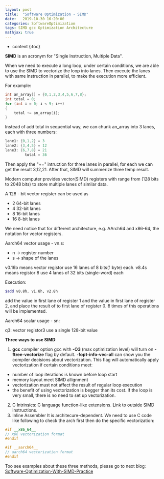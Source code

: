 ```yaml
---
layout: post
title:  "Software Optimization - SIMD"
date:   2019-10-30 16:20:00
categories: SoftwareOptimization
tags: SIMD gcc Optimization Architecture
mathjax: true
---
```

* content
{:toc}

<strong>SIMD</strong> is an acronym for "Single Instruction, Multiple Data". 

When we need to execute a long loop, under certain conditions, we are able to use the SIMD to  vectorize the loop into lanes. Then execute the lanes with same instruction in parallel, to make the execution more efficient. 

For example:

```c++
int an_array[] = {0,1,2,3,4,5,6,7,8};
int total = 0;
for (int i = 0; i < 9; i++)
{
    total += an_array[i];
}

```

Instead of add total in sequential way, we can chunk an_array into 3 lanes, each with three numbers:

```c++
lane1: {0,1,2} = 3
lane2: {3,4,5} = 12
lane3: {6,7,8} = 21
         total = 36
```
Then apply the "+=" intruction for three lanes in parallel, for each we can get the result 3,12,21. After that, SIMD will summerize three temp result.

Modern computer provides vector(SIMD) registers with range from (128 bits to 2048 bits) to store multiple lanes of similar data. 

A 128 - bit vector register can be used as

- 2 64-bit lanes
- 4 32-bit lanes
- 8 16-bit lanes
- 16 8-bit lanes

We need notice that for different architecture, e.g. AArch64 and x86-64, the notation for vector registers. 

Aarch64 vector usage - vn.s:
- n -> register number
- s -> shape of the lanes

v0.16b means vector registor use 16 lanes of 8 bits(1 byte) each.
v8.4s means registor 8 use 4 lanes of 32 bits (single-word) each

Execution:
```bash
$add v0.8h, v1.8h, v2.8h
```
add the value in first lane of register 1 and the value in first lane of register 2, and place the result of to first lane of register 0. 8 times of this operations will be implemented. 

Aarch64 scalar usage - sn:

q3: vector registor3 use a single 128-bit value

<strong>Three ways to use SIMD</strong>
1. <strong>gcc</strong> compiler option
gcc with <strong>-O3</strong> (max optimization level) will turn on <strong>-ftree-vectorize</strong> flag by default. <strong>-fopt-info-vec-all</strong> can show you the compiler decisions about vectorization. This flag will automatically apply vectorization if certain conditions meet:
- number of loop iterations is known before loop start
- memory layout meet SIMD allignment 
- vectorization must not affect the result of regular loop execution
- the benefit of using vectorization is begger than its cost. If the loop is very small, there is no need to set up vectorization.
2. C Intrinsics:
C language function-like extensions. Link to outside SIMD instructions.
3. Inline Assembler
It is architecure-dependent. We need to use C code like following to check the arch first then do the specific vectorization:

```cpp
#if __x86_64__
// x86 vectorization format
#endif

#if __aarch64__
// aarch64 vectorization format
#endif
```

Too see examples about these three methods, please go to next blog: <a href="../Software-Optimization-With-SIMD-Practice">Software-Optimization-With-SIMD-Practice</a>